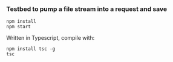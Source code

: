 ### Testbed to pump a file stream into a request and save

```
npm install
npm start
```

Written in Typescript, compile with:

```
npm install tsc -g
tsc
```
